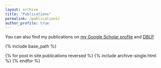 ```yaml
---
layout: archive
title: "Publications"
permalink: /publications/
author_profile: true
---
```


You can also find my publications on <u><a href="{{author.googlescholar}}">my Google Scholar profile</a></u> and <u><a href="{{author.dblp}}">DBLP</a></u>


{% include base_path %}

{% for post in site.publications reversed %}
  {% include archive-single.html %}
{% endfor %}
